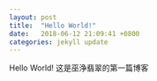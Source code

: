 ```yaml
---
layout: post
title:  "Hello World!"
date:   2018-06-12 21:09:41 +0800
categories: jekyll update
---
```

Hello World!
这是巫浄翡翠的第一篇博客
